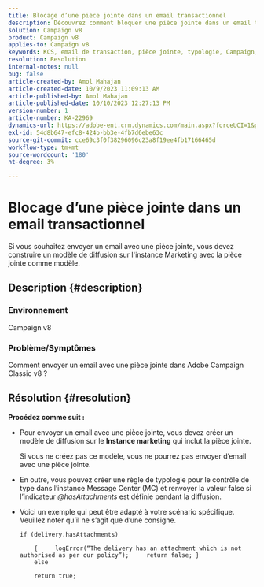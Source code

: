 ```yaml
---
title: Blocage d’une pièce jointe dans un email transactionnel
description: Découvrez comment bloquer une pièce jointe dans un email transactionnel dans Adobe Campaign Classic v8. Créez un modèle de diffusion sur l'instance Marketing.
solution: Campaign v8
product: Campaign v8
applies-to: Campaign v8
keywords: KCS, email de transaction, pièce jointe, typologie, Campaign, Campaign Classic v8
resolution: Resolution
internal-notes: null
bug: false
article-created-by: Amol Mahajan
article-created-date: 10/9/2023 11:09:13 AM
article-published-by: Amol Mahajan
article-published-date: 10/10/2023 12:27:13 PM
version-number: 1
article-number: KA-22969
dynamics-url: https://adobe-ent.crm.dynamics.com/main.aspx?forceUCI=1&pagetype=entityrecord&etn=knowledgearticle&id=e0cb2043-9466-ee11-9ae7-6045bd0061cb
exl-id: 54d8b647-efc8-424b-bb3e-4fb7d6ebe63c
source-git-commit: cce69c3f0f38296096c23a8f19ee4fb17166465d
workflow-type: tm+mt
source-wordcount: '180'
ht-degree: 3%

---
```


# Blocage d’une pièce jointe dans un email transactionnel


Si vous souhaitez envoyer un email avec une pièce jointe, vous devez construire un modèle de diffusion sur l&#39;instance Marketing avec la pièce jointe comme modèle.

## Description {#description}


### <b>Environnement</b>

Campaign v8



### <b>Problème/Symptômes</b>

Comment envoyer un email avec une pièce jointe dans Adobe Campaign Classic v8 ?


## Résolution {#resolution}

<b>Procédez comme suit :</b>
- Pour envoyer un email avec une pièce jointe, vous devez créer un modèle de diffusion sur le <b>Instance marketing</b> qui inclut la pièce jointe.

  Si vous ne créez pas ce modèle, vous ne pourrez pas envoyer d’email avec une pièce jointe.



- En outre, vous pouvez créer une règle de typologie pour le contrôle de type dans l’instance Message Center (MC) et renvoyer la valeur false si l’indicateur *@hasAttachments* est définie pendant la diffusion.
- Voici un exemple qui peut être adapté à votre scénario spécifique. Veuillez noter qu’il ne s’agit que d’une consigne.




  ```
  if (delivery.hasAttachments)
  
      {     logError(“The delivery has an attachment which is not authorised as per our policy”);     return false; }
      else
  
      return true;
  ```
